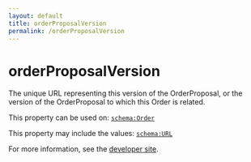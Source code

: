 ```yaml
---
layout: default
title: orderProposalVersion
permalink: /orderProposalVersion
---
```


# orderProposalVersion
The unique URL representing this version of the  OrderProposal, or the version of the OrderProposal to which this Order is related.

This property can be used on: [`schema:Order`](https://schema.org/Order)

This property may include the values: [`schema:URL`](https://schema.org/URL)

For more information, see the [developer site](https://developer.openactive.io/data-model/types/).